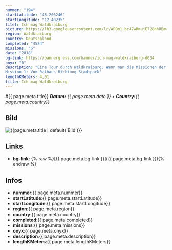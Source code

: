 ```yaml
---
nummer: "194"
startLatitude: "48.206246"
startLongitude: "12.40235"
titel: Ich mag Waldkraiburg
picture: https://lh3.googleusercontent.com/lr/AFBm1_bc47wRmujE728nhRBmw3F8hNxEoZOGd59vLEU-967E-tU_ZYh1PQtyJQVZ1Qsa_Dm3NzO_7G7PPBY9t370HpSSTekR3aEUx4TDSH2rfH0elVCkjpkHBea2cC9hjUcGLpUnq5RNqZODy4iwfiXb11iGxU74xIPtIKPLZfk2Xto6JeOBHVVij_72nasM-lsR-CFmx4IVI5GPBX4umwMnL8yoZ-6JxZhBF7g_9p2QEwc4Gx2yhIbRcfTX3sxH6-9fyCirt2y4qUKUU0v3FI7naKrr5HtJmXBgpi9ixzMDj65fkcQltBtrVQOejs3eVhy2L0R1xKkj9bGB4HxHwvzIP5hx_J3hZIKm7d28ErogrG1BchYvV9eU2jimkD8D0npBZYf8WoMjMBcJ-Gp7CE18OnFNok_59q0WSXvlnRnLTUYfrhOUFi67CNJEeO27V8xoMv_X2xZWDXq9IBg97CtpgEoqs-2k4fYwXbR6JNemZxxub0oLySHxhHOoyd6A_kpMCUx2opIDeShPuLP4ycPdTHHlHFc7iBcbzC8c5LhO9LiAwk0pYTIs7kRjnzzX51hZSwMIb19CW6O8-INhgUH4DZXo7nAB3sLBOvzZb45r-o1DuYlA0bdVIC2Dp4hxK0V6nib9mCFcfrDA1MS-kAjSazr-LVrmJZVrr2p3zZfmu1OU31_liKAm3po2N4q7bAKTW7rpZi8fb5ke4-1gKJ6o0uVHk862f8rCE_16zxrtQhfpM0BE0rWQNtHsbXsybFKr0XYLo1Yf1dbXKV663RnYZTEdzpOLu2ekWrS7YyJzgksAMKC2JXOLTPlKFKl01ApmSEbjeKixZtrFboXPfmePzFRn8dPdhqfveJT8
region: Waldkraiburg
country: Deutschland
completed: "4584"
missions: "6"
date: "2018"
bg-link: https://bannergress.com/banner/ich-mag-waldkraiburg-d034
onyx: "0"
description: "Eine Tour durch Waldkraiburg. Wenn man die Missionen der Reihe nach macht erhält man den Schriftzug \"Ich mag Waldkraiburg\".
Mission 1: Vom Rathaus Richtung Stadtpark"
lengthKMeters: 4,01
title: Ich mag Waldkraiburg
---
```


#{{ page.meta.title}}
_**Datum:** {{ page.meta.date }} • **Country:**{{ page.meta.country}}_

## Bild
![{{page.meta.title | default('Bild')}}]({{page.meta.picture}})

## Links
- **bg-link**: {% raw %}[{{ page.meta.bg-link }}]({{ page.meta.bg-link }}){% endraw %}

## Infos
- **nummer**:{{ page.meta.nummer}}
- **startLatitude**:{{ page.meta.startLatitude}}
- **startLongitude**:{{ page.meta.startLongitude}}
- **region**:{{ page.meta.region}}
- **country**:{{ page.meta.country}}
- **completed**:{{ page.meta.completed}}
- **missions**:{{ page.meta.missions}}
- **onyx**:{{ page.meta.onyx}}
- **description**:{{ page.meta.description}}
- **lengthKMeters**:{{ page.meta.lengthKMeters}}

